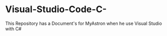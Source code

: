 # Visual-Studio-Code-C-
This Repository has a Document's for MyAstron when he use Visual Studio with C#
